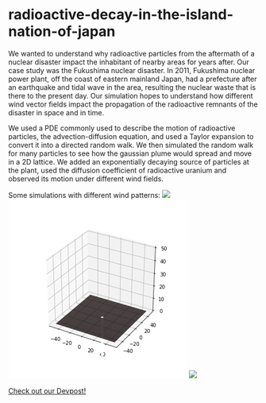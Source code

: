 # radioactive-decay-in-the-island-nation-of-japan

We wanted to understand why radioactive particles from the aftermath of a nuclear disaster impact the inhabitant of nearby areas for years after. Our case study was the Fukushima nuclear disaster. In 2011, Fukushima nuclear power plant, off the coast of eastern mainland Japan, had a prefecture after an earthquake and tidal wave in the area, resulting the nuclear waste that is there to the present day. Our simulation hopes to understand how different wind vector fields impact the propagation of the radioactive remnants of the disaster in space and in time.

We used a PDE commonly used to describe the motion of radioactive particles, the advection-diffusion equation, and used a Taylor expansion to convert it into a directed random walk. We then simulated the random walk for many particles to see how the gaussian plume would spread and move in a 2D lattice. We added an exponentially decaying source of particles at the plant, used the diffusion coefficient of radioactive uranium and observed its motion under different wind fields.

Some simulations with different wind patterns:
![](https://github.com/kushasareen/radioactive-decay-in-the-island-nation-of-japan/blob/main/line%20wind.gif)
![](https://github.com/kushasareen/radioactive-decay-in-the-island-nation-of-japan/blob/main/strange%20wind.gif)
![](https://github.com/kushasareen/radioactive-decay-in-the-island-nation-of-japan/blob/main/circular.gif)

[Check out our Devpost!](https://devpost.com/software/radioactive-decay-in-the-island-nation-of-japan)
